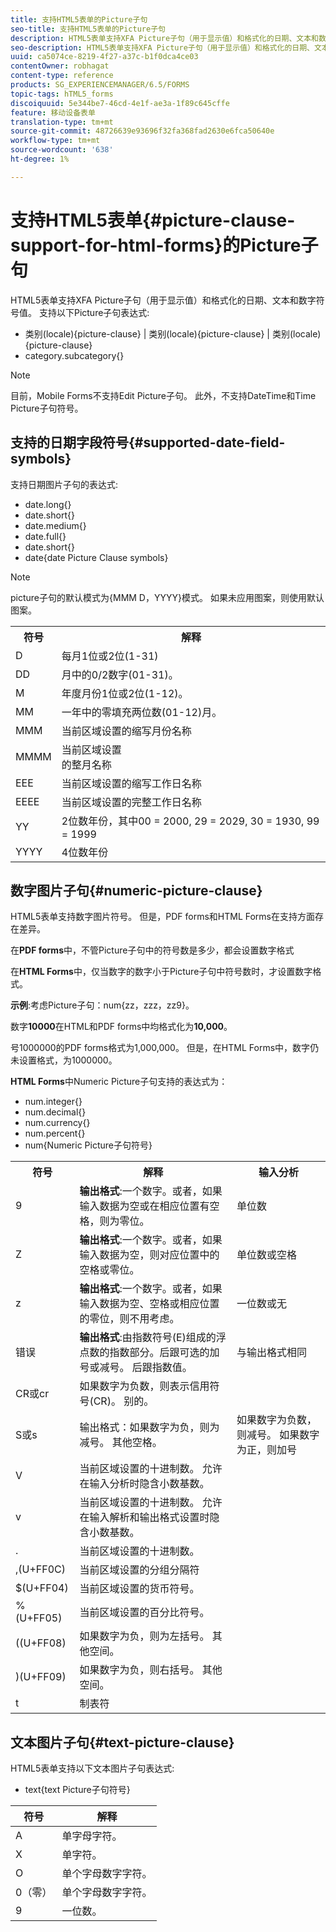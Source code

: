 ```yaml
---
title: 支持HTML5表单的Picture子句
seo-title: 支持HTML5表单的Picture子句
description: HTML5表单支持XFA Picture子句（用于显示值）和格式化的日期、文本和数字符号值。
seo-description: HTML5表单支持XFA Picture子句（用于显示值）和格式化的日期、文本和数字符号值。
uuid: ca5074ce-8219-4f27-a37c-b1f0dca4ce03
contentOwner: robhagat
content-type: reference
products: SG_EXPERIENCEMANAGER/6.5/FORMS
topic-tags: hTML5_forms
discoiquuid: 5e344be7-46cd-4e1f-ae3a-1f89c645cffe
feature: 移动设备表单
translation-type: tm+mt
source-git-commit: 48726639e93696f32fa368fad2630e6fca50640e
workflow-type: tm+mt
source-wordcount: '638'
ht-degree: 1%

---
```



# 支持HTML5表单{#picture-clause-support-for-html-forms}的Picture子句

HTML5表单支持XFA Picture子句（用于显示值）和格式化的日期、文本和数字符号值。 支持以下Picture子句表达式:

* 类别(locale){picture-clause} | 类别(locale){picture-clause} | 类别(locale){picture-clause}
* category.subcategory{}

>[!NOTE]
>
>目前，Mobile Forms不支持Edit Picture子句。 此外，不支持DateTime和Time Picture子句符号。

## 支持的日期字段符号{#supported-date-field-symbols}

支持日期图片子句的表达式:

* date.long{}
* date.short{}
* date.medium{}
* date.full{}
* date.short{}
* date{date Picture Clause symbols}

>[!NOTE]
>
>picture子句的默认模式为{MMM D，YYYY}模式。 如果未应用图案，则使用默认图案。

<table>
 <tbody>
  <tr>
   <th><strong>符号</strong></th>
   <th>解释</th>
  </tr>
  <tr>
   <td>D</td>
   <td>每月1位或2位(1-31)</td>
  </tr>
  <tr>
   <td>DD</td>
   <td>月中的0/2数字(01-31)。<br /> </td>
  </tr>
  <tr>
   <td>M</td>
   <td>年度月份1位或2位(1-12)。<br /> </td>
  </tr>
  <tr>
   <td>MM</td>
   <td>一年中的零填充两位数(01-12)月。<br /> </td>
  </tr>
  <tr>
   <td>MMM</td>
   <td>当前区域设置的缩写月份名称<br /> </td>
  </tr>
  <tr>
   <td>MMMM</td>
   <td>当前区域设置<br />的整月名称 </td>
  </tr>
  <tr>
   <td>EEE</td>
   <td>当前区域设置的缩写工作日名称<br /> </td>
  </tr>
  <tr>
   <td>EEEE</td>
   <td>当前区域设置的完整工作日名称<br /> </td>
  </tr>
  <tr>
   <td>YY</td>
   <td>2位数年份，其中00 = 2000, 29 = 2029, 30 = 1930, 99 = 1999<br /> </td>
  </tr>
  <tr>
   <td>YYYY</td>
   <td>4位数年份<br /> </td>
  </tr>
 </tbody>
</table>

## 数字图片子句{#numeric-picture-clause}

HTML5表单支持数字图片符号。 但是，PDF forms和HTML Forms在支持方面存在差异。

在&#x200B;**PDF forms**&#x200B;中，不管Picture子句中的符号数是多少，都会设置数字格式

在&#x200B;**HTML Forms**&#x200B;中，仅当数字的数字小于Picture子句中符号数时，才设置数字格式。

**示例**:考虑Picture子句：num{zz，zzz，zz9}。

数字&#x200B;**10000**&#x200B;在HTML和PDF forms中均格式化为&#x200B;**10,000**。

号1000000的PDF forms格式为1,000,000。 但是，在HTML Forms中，数字仍未设置格式，为1000000。

**HTML Forms**&#x200B;中Numeric Picture子句支持的表达式为：

* num.integer{}
* num.decimal{}
* num.currency{}
* num.percent{}
* num{Numeric Picture子句符号}

<table>
 <tbody>
  <tr>
   <th><strong>符号</strong></th>
   <th><strong>解释</strong></th>
   <th>输入分析</th>
  </tr>
  <tr>
   <td>9</td>
   <td><strong>输出格式</strong>:一个数字。或者，如果输入数据为空或在相应位置有空格，则为零位。<br /> </td>
   <td>单位数</td>
  </tr>
  <tr>
   <td>Z</td>
   <td><strong>输出格式</strong>:一个数字。或者，如果输入数据为空，则对应位置中的空格或零位。<br /> </td>
   <td>单位数或空格</td>
  </tr>
  <tr>
   <td>z</td>
   <td><strong>输出格式</strong>:一个数字。或者，如果输入数据为空、空格或相应位置的零位，则不用考虑。<br /> </td>
   <td>一位数或无</td>
  </tr>
  <tr>
   <td>错误</td>
   <td><strong>输出格式</strong>:由指数符号(E)组成的浮点数的指数部分。后跟可选的加号或减号。 后跟指数值。<br /> </td>
   <td>与输出格式相同</td>
  </tr>
  <tr>
   <td>CR或cr<br /> </td>
   <td>如果数字为负数，则表示信用符号(CR)。 别的。</td>
   <td><br type="_moz" /> </td>
  </tr>
  <tr>
   <td>S或s<br /> </td>
   <td>输出格式：如果数字为负，则为减号。 其他空格。<br /> </td>
   <td>如果数字为负数，则减号。 如果数字为正，则加号</td>
  </tr>
  <tr>
   <td>V</td>
   <td>当前区域设置的十进制数。 允许在输入分析时隐含小数基数。</td>
   <td><br type="_moz" /> </td>
  </tr>
  <tr>
   <td>v</td>
   <td>当前区域设置的十进制数。 允许在输入解析和输出格式设置时隐含小数基数。</td>
   <td><br type="_moz" /> </td>
  </tr>
  <tr>
   <td>.</td>
   <td>当前区域设置的十进制数。</td>
   <td><br type="_moz" /> </td>
  </tr>
  <tr>
   <td>,(U+FF0C)</td>
   <td>当前区域设置的分组分隔符</td>
   <td><br type="_moz" /> </td>
  </tr>
  <tr>
   <td>$(U+FF04)</td>
   <td>当前区域设置的货币符号。</td>
   <td><br type="_moz" /> </td>
  </tr>
  <tr>
   <td>%(U+FF05)</td>
   <td>当前区域设置的百分比符号。</td>
   <td><br type="_moz" /> </td>
  </tr>
  <tr>
   <td>((U+FF08)</td>
   <td>如果数字为负，则为左括号。 其他空间。</td>
   <td><br type="_moz" /> </td>
  </tr>
  <tr>
   <td>)(U+FF09)</td>
   <td>如果数字为负，则右括号。 其他空间。</td>
   <td><br type="_moz" /> </td>
  </tr>
  <tr>
   <td>t</td>
   <td>制表符</td>
   <td><br type="_moz" /> </td>
  </tr>
 </tbody>
</table>

## 文本图片子句{#text-picture-clause}

HTML5表单支持以下文本图片子句表达式:

* text{text Picture子句符号}

| **符号** | **解释** |
|---|---|
| A | 单字母字符。 |
| X | 单字符。 |
| O | 单个字母数字字符。 |
| 0（零） | 单个字母数字字符。 |
| 9 | 一位数。 |
